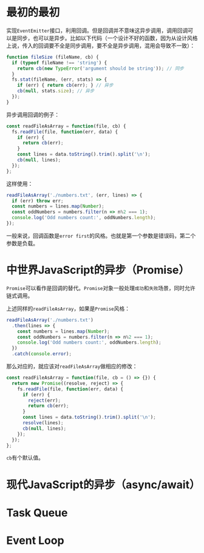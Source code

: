# 最初的最初
实现`EventEmitter`接口，利用回调。但是回调并不意味这异步调用，调用回调可以是同步，也可以是异步。比如以下代码（一个设计不好的函数，因为从设计风格上说，传入的回调要不全是同步调用，要不全是异步调用，混用会导致不一致）：
```js
function fileSize (fileName, cb) {
  if (typeof fileName !== 'string') {
    return cb(new TypeError('argument should be string')); // 同步
  }
  fs.stat(fileName, (err, stats) => {
    if (err) { return cb(err); } // 异步
    cb(null, stats.size); // 异步
  });
}
```
异步调用回调的例子：
```js
const readFileAsArray = function(file, cb) {
  fs.readFile(file, function(err, data) {
    if (err) {
      return cb(err);
    }
    const lines = data.toString().trim().split('\n');
    cb(null, lines);
  });
};
```
这样使用：
```js
readFileAsArray('./numbers.txt', (err, lines) => {
  if (err) throw err;
  const numbers = lines.map(Number);
  const oddNumbers = numbers.filter(n => n%2 === 1);
  console.log('Odd numbers count:', oddNumbers.length);
});
```

一般来说，回调函数是`error first`的风格。也就是第一个参数是错误码，第二个参数是负载。

# 中世界JavaScript的异步（Promise）
`Promise`可以看作是回调的替代。`Promise`对象一般处理`成功`和`失败`场景，同时允许链式调用。

上述同样的`readFileAsArray`，如果是`Promise`风格：
```js
readFileAsArray('./numbers.txt')
  .then(lines => {
    const numbers = lines.map(Number);
    const oddNumbers = numbers.filter(n => n%2 === 1);
    console.log('Odd numbers count:', oddNumbers.length);
  })
  .catch(console.error);
```

那么对应的，就应该对`readFileAsArray`做相应的修改：
```js
const readFileAsArray = function(file, cb = () => {}) {
  return new Promise((resolve, reject) => {
    fs.readFile(file, function(err, data) {
      if (err) {
        reject(err);
        return cb(err);
      }
      const lines = data.toString().trim().split('\n');
      resolve(lines);
      cb(null, lines);
    });
  });
};
```
`cb`有个默认值。


# 现代JavaScript的异步（async/await）

# Task Queue

# Event Loop